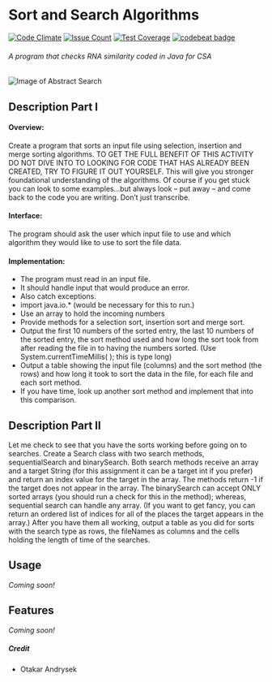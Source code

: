 # Sort and Search Algorithms
[![Code Climate](https://codeclimate.com/github/otakar-sst/sorts-and-searches/badges/gpa.svg)](https://codeclimate.com/github/otakar-sst/sorts-and-searches)
[![Issue Count](https://codeclimate.com/github/otakar-sst/sorts-and-searches/badges/issue_count.svg)](https://codeclimate.com/github/otakar-sst/sorts-and-searches)
[![Test Coverage](https://codeclimate.com/github/otakar-sst/sorts-and-searches/badges/coverage.svg)](https://codeclimate.com/github/otakar-sst/sorts-and-searches/coverage)
[![codebeat badge](https://codebeat.co/badges/abaa0109-54d3-4536-b28c-965f13cf8357)](https://codebeat.co/projects/github-com-otakar-sst-sorts-and-searches-master)
###### A program that checks RNA similarity coded in Java for CSA
![Image of Abstract Search](https://d13yacurqjgara.cloudfront.net/users/891352/screenshots/2651893/svg-search.gif)


## Description Part I
#### Overview: 
Create a program that sorts an input file using selection, insertion and merge sorting algorithms. TO GET THE FULL BENEFIT OF THIS ACTIVITY DO NOT DIVE INTO TO LOOKING FOR CODE THAT HAS ALREADY BEEN CREATED, TRY TO FIGURE IT OUT YOURSELF.  This will give you stronger foundational understanding of the algorithms.  Of course if you get stuck you can look to some examples…but always look – put away – and come back to the code you are writing.  Don’t just transcribe.

#### Interface:  
The program should ask the user which input file to use and which algorithm they would like to use to sort the file data.

#### Implementation:
- The program must read in an input file.
- It should handle input that would produce an error.  
- Also catch exceptions.
- import java.io.* (would be necessary for this to run.)
- Use an array to hold the incoming numbers
- Provide methods for a selection sort, insertion sort and merge sort.
- Output the first 10 numbers of the sorted entry, the last 10 numbers of the sorted entry, the sort method used and how long the sort took from after reading the file in to having the numbers sorted.  (Use System.currentTimeMillis( ); this is type long)
- Output a table showing the input file (columns) and the sort method (the rows) and how long it took to sort the data in the file, for each file and each sort method.
- If you have time, look up another sort method and implement that into this comparison.

## Description Part II
Let me check to see that you have the sorts working before going on to searches.
Create a Search class with two search methods, sequentialSearch and binarySearch.  Both search methods receive an array and a target String (for this assignment it can be a target int if you prefer) and return an index value for the target in the array.  The methods return -1 if the target does not appear in the array.  The binarySearch can accept ONLY sorted arrays (you should run a check for this in the method); whereas, sequential search can handle any array.
(If you want to get fancy, you can return an ordered list of indices for all of the places the target appears in the array.)
After you have them all working, output a table as you did for sorts with the search type as rows, the fileNames as columns and the cells holding the length of time of the searches.

## Usage
*Coming soon!*

## Features
*Coming soon!*


##### Credit
- Otakar Andrysek
